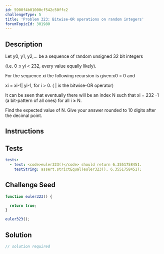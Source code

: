 ```yaml
---
id: 5900f4b01000cf542c50ffc2
challengeType: 5
title: 'Problem 323: Bitwise-OR operations on random integers'
forumTopicId: 301980
---
```


## Description

<section id='description'>

Let y0, y1, y2,... be a sequence of random unsigned 32 bit integers

(i.e. 0 ≤ yi &lt; 232, every value equally likely).

For the sequence xi the following recursion is given:x0 = 0 and

xi = xi-1| yi-1, for i > 0. ( | is the bitwise-OR operator)

It can be seen that eventually there will be an index N such that xi = 232 -1 (a bit-pattern of all ones) for all i ≥ N.

Find the expected value of N. Give your answer rounded to 10 digits after the decimal point.

</section>

## Instructions

<section id='instructions'>

</section>

## Tests

<section id='tests'>

```yml
tests:
  - text: <code>euler323()</code> should return 6.3551758451.
    testString: assert.strictEqual(euler323(), 6.3551758451);

```

</section>

## Challenge Seed

<section id='challengeSeed'>

<div id='js-seed'>

```js
function euler323() {

  return true;
}

euler323();
```

</div>

</section>

## Solution

<section id='solution'>

```js
// solution required
```

</section>
